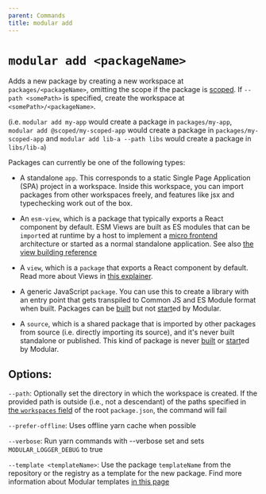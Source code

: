 ```yaml
---
parent: Commands
title: modular add
---
```


# `modular add <packageName>`

Adds a new package by creating a new workspace at `packages/<packageName>`,
omitting the scope if the package is
[scoped](https://docs.npmjs.com/cli/v8/using-npm/scope). If `--path <somePath>`
is specified, create the workspace at `<somePath>/<packageName>`.

(i.e. `modular add my-app` would create a package in `packages/my-app`,
`modular add @scoped/my-scoped-app` would create a package in
`packages/my-scoped-app` and `modular add lib-a --path libs` would create a
package in `libs/lib-a`)

Packages can currently be one of the following types:

- A standalone `app`. This corresponds to a static Single Page Application (SPA)
  project in a workspace. Inside this workspace, you can import packages from
  other workspaces freely, and features like jsx and typechecking work out of
  the box.

- An `esm-view`, which is a package that typically exports a React component by
  default. ESM Views are built as ES modules that can be `import`ed at runtime
  by a host to implement a [micro frontend](../concepts/microfrontends.md)
  architecture or started as a normal standalone application. See also
  [the view building reference](../esm-views/index.md)

- A `view`, which is a `package` that exports a React component by default. Read
  more about Views in [this explainer](../concepts/views.md).

- A generic JavaScript `package`. You can use this to create a library with an
  entry point that gets transpiled to Common JS and ES Module format when built.
  Packages can be [built](../commands/build.md) but not
  [start](../commands/start.md)ed by Modular.

- A `source`, which is a shared package that is imported by other packages from
  source (i.e. directly importing its source), and it's never built standalone
  or published. This kind of package is never [built](../commands/build.md) or
  [start](../commands/start.md)ed by Modular.

## Options:

`--path`: Optionally set the directory in which the workspace is created. If the
provided path is outside (i.e., not a descendant) of the paths specified in
[the `workspaces` field](https://classic.yarnpkg.com/lang/en/docs/workspaces/#toc-how-to-use-it)
of the root `package.json`, the command will fail

`--prefer-offline`: Uses offline yarn cache when possible

`--verbose`: Run yarn commands with --verbose set and sets
`MODULAR_LOGGER_DEBUG` to true

`--template <templateName>`: Use the package `templateName` from the repository
or the registry as a template for the new package. Find more information about
Modular templates [in this page](../concepts/templates.md)

